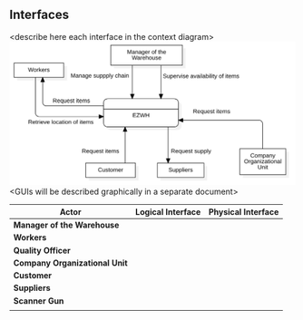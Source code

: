 ## Interfaces
\<describe here each interface in the context diagram>
![context diagram](/Context%20diagram.png)
\<GUIs will be described graphically in a separate document>

| Actor | Logical Interface | Physical Interface  |
| ------------- |:-------------:| -----:|
| **Manager of the Warehouse** |  |  |
| **Workers** |  |  |
| **Quality Officer** |  |  |
| **Company Organizational Unit** |  |  |
| **Customer** |  |  |
| **Suppliers** |  |  |
| **Scanner Gun** |  |  |
|  |  |  |